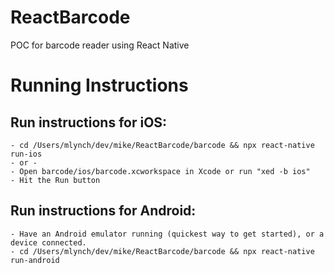 # ReactBarcode
POC for barcode reader using React Native


# Running Instructions

## Run instructions for iOS:
    - cd /Users/mlynch/dev/mike/ReactBarcode/barcode && npx react-native run-ios
    - or -
    - Open barcode/ios/barcode.xcworkspace in Xcode or run "xed -b ios"
    - Hit the Run button

## Run instructions for Android:
    - Have an Android emulator running (quickest way to get started), or a device connected.
    - cd /Users/mlynch/dev/mike/ReactBarcode/barcode && npx react-native run-android


